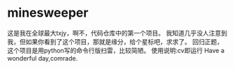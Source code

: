 # minesweeper
这是我在全球最大txjy，啊不，代码仓库中的第一个项目。
我知道几乎没人注意到我，但如果你看到了这个项目，那就是缘分，给个星标吧，求求了。
回归正题，这个项目是用python写的命令行版扫雷，比较简陋。
使用说明:cv即运行
Have a wonderful day,comrade.
